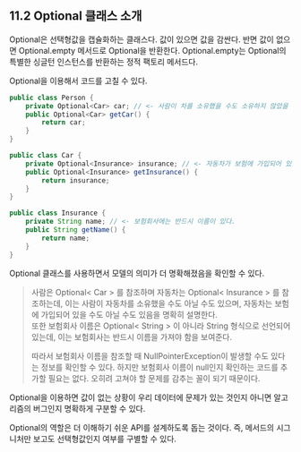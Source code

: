 ## 11.2 Optional 클래스 소개
Optional은 선택형값을 캡슐화하는 클래스다. 값이 있으면 값을 감싼다. 반면 값이 없으면 Optional.empty 메서드로 Optional을 반환한다. Optional.empty는 Optional의 특별한 싱글턴 인스턴스를 반환하는 정적 팩토리 메서드다.

Optional을 이용해서 코드를 고칠 수 있다.
```java
public class Person {
    private Optional<Car> car; // <- 사람이 차를 소유했을 수도 소유하지 않았을 수도 있으므로 Optional로 정의한다.
    public Optional<Car> getCar() {
        return car;
    }
}

public class Car {
    private Optional<Insurance> insurance; // <- 자동차가 보험에 가입되어 있을 수도 가입되어 있지 않았을 수도 있으므로 Optional로 정의한다.
    public Optional<Insurance> getInsurance() {
        return insurance;
    }
}

public class Insurance {
    private String name; // <- 보험회사에는 반드시 이름이 있다.
    public String getName() {
        return name;
    }
}
```

Optional 클래스를 사용하면서 모델의 의미가 더 명확해졌음을 확인할 수 있다.
> 사람은 Optional< Car > 를 참조하며 자동차는 Optional< Insurance > 를 참조하는데, 이는 사람이 자동차를 소유했을 수도 아닐 수도 있으며, 자동차는 보험에 가입되어 있을 수도 아닐 수도 있음을 명확히 설명한다.  
> 또한 보험회사 이름은 Optional< String > 이 아니라 String 형식으로 선언되어 있는데, 이는 보험회사는 반드시 이름을 가져야 함을 보여준다.
> 
> 따라서 보험회사 이름을 참조할 때 NullPointerException이 발생할 수도 있다는 정보를 확인할 수 있다. 하지만 보험회사 이름이 null인지 확인하는 코드를 추가할 필요는 없다.
> 오히려 고쳐야 할 문제를 감추는 꼴이 되기 때문이다.

Optional을 이용하면 값이 없는 상황이 우리 데이터에 문제가 있는 것인지 아니면 알고리즘의 버그인지 명확하게 구분할 수 있다.

Optional의 역할은 더 이해하기 쉬운 API를 설계하도록 돕는 것이다. 즉, 메서드의 시그니처만 보고도 선택형값인지 여부를 구별할 수 있다.